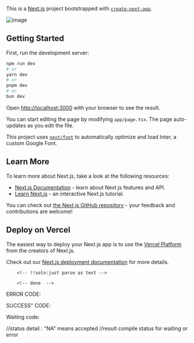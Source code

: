 This is a [Next.js](https://nextjs.org/) project bootstrapped with [`create-next-app`](https://github.com/vercel/next.js/tree/canary/packages/create-next-app).

![image](https://github.com/user-attachments/assets/16641dac-c154-4aeb-8161-ff94aae4b3b8)


## Getting Started

First, run the development server:


```bash
npm run dev
# or
yarn dev
# or
pnpm dev
# or
bun dev
```

Open [http://localhost:3000](http://localhost:3000) with your browser to see the result.

You can start editing the page by modifying `app/page.tsx`. The page auto-updates as you edit the file.

This project uses [`next/font`](https://nextjs.org/docs/basic-features/font-optimization) to automatically optimize and load Inter, a custom Google Font.

## Learn More

To learn more about Next.js, take a look at the following resources:

- [Next.js Documentation](https://nextjs.org/docs) - learn about Next.js features and API.
- [Learn Next.js](https://nextjs.org/learn) - an interactive Next.js tutorial.

You can check out [the Next.js GitHub repository](https://github.com/vercel/next.js/) - your feedback and contributions are welcome!

## Deploy on Vercel

The easiest way to deploy your Next.js app is to use the [Vercel Platform](https://vercel.com/new?utm_medium=default-template&filter=next.js&utm_source=create-next-app&utm_campaign=create-next-app-readme) from the creators of Next.js.

Check out our [Next.js deployment documentation](https://nextjs.org/docs/deployment) for more details.



<!--  todo 1. remove console.logs and error logs  -->
<!--!! todo 2. make function components server wherever possible -->
<!--!! 2. add a navbar for signin -->
<!-- done but need customizing  -->

<!--todo 4. connect to db and store user data PRIMARY-->

<!--todo 4. find a way to make question easy SECONDARY-->

<!-- step 1. provide user an interface to write problem statements uing word like editor which converts it into HTML -->
<!-- step2: the user specifies function name input type and output type-->
<!-- step 3: user clicks submit button and a server action is run which converts the data in json format  -->
<!-- step 4: it also connects to database and stores the question in teh data base -->
<!-- step 5: -->

<!--!! todo 5. add env variables to local file -->
<!-- added except python3_8 -->

<!--!! todo 6. create function to run and submit : -->


<!--todo 7. to fix the black space below body : SECONDARY-->

<!--todo 8: bring the boilerplate and function names : SECONDARY -->
<!-- step1: on submit button clicking a popup below should open with loading sign  -->
<!-- step2: when request answered then either show the error in the editor or show the accepted result logo -->
<!-- OPTIONAL FEATURE: switch to code mirror to highlight a line on error -->
<!--!! step3: we also need a way for user to close the popup that opened -->
<!--!! step4: we also need to convert it into binary and download it all manually --> 
        <!-- !!soln:just parse as text -->
<!--!! step5: we also need a way to stop executing get results when result is obtained -->
        <!-- done  -->
<!-- step6: we need a way to highlight in the line where the error is and not reset the page SECONDARY-->

<!-- todo 7. chnage theme of signin and editor page to black or grey:secondary -->
<!-- todo 9: theme option: secondary -->

<!-- username : advaitasoni-->
<!-- db:password jKqeQ6SI2N2mwCOv -->

ERROR CODE:
<!-- code is  CODE_COMPILED
----Final Show is ----
: {
  he_id: '44136cb1-c581-4f51-9442-134478e94a3c',
  request_status: { code: 'CODE_COMPILED', message: 'Compilation step is over' },
  status_update_url: 'https://api.hackerearth.com/v4/partner/code-evaluation/submissions/44136cb1-c581-4f51-9442-134478e94a3c/',
  result: {
    compile_status: '  File "solution.py3", line 1\n' +
      '    this is a code for python\n' +
      '              ^\n' +
      'SyntaxError: invalid syntax\n' +
      '\n',
    run_status: {
      output: null,
      status: 'NA',
      status_detail: null,
      time_used: 0,
      memory_used: 0
    }
  }
} -->
SUCCESS" CODE:
<!-- : {
  he_id: '19d32f89-146c-47f2-b34d-80085c0883de',
  request_status: {
    code: 'REQUEST_COMPLETED',
    message: 'Your request has been completed successfully'
  },
  status_update_url: 'https://api.hackerearth.com/v4/partner/code-evaluation/submissions/19d32f89-146c-47f2-b34d-80085c0883de/',
  result: {
    compile_status: 'OK',
    run_status: {
      output: 'https://he-s3.s3.amazonaws.com/media/userdata/AnonymousUser/code/faada16',
      status: 'AC',
      status_detail: 'NA',
      time_used: 0.0175,
      memory_used: 2
    }
  }
} -->

Waiting code:
<!-- : {
  he_id: 'fb1dc997-85e7-4d87-800f-fa036e8bb04b',
  request_status: { code: 'CODE_COMPILED', message: 'Compilation step is over' }, 
  status_update_url: 'https://api.hackerearth.com/v4/partner/code-evaluation/submissions/fb1dc997-85e7-4d87-800f-fa036e8bb04b/',
  result: {
    compile_status: 'OK',
    run_status: {
      output: null,
      status: 'NA',
      status_detail: null,
      time_used: 0,
      memory_used: 0
    }
  }
} -->
//status detail : "NA" means accepted
//result compile status for waiting or error
